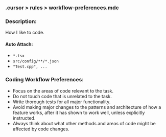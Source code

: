 ### .cursor > rules > workflow-preferences.mdc

### Description:
How I like to code.

#### Auto Attach:
- `*.tsx`
- `src/config/**/*.json`
- `"Test.cpp", ...`

### Coding Workflow Preferences:
- Focus on the areas of code relevant to the task.
- Do not touch code that is unrelated to the task.
- Write thorough tests for all major functionality.
- Avoid making major changes to the patterns and architecture of how a feature works, after it has shown to work well, unless explicitly instructed.
- Always think about what other methods and areas of code might be affected by code changes.

